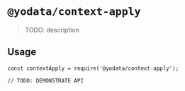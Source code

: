 # `@yodata/context-apply`

> TODO: description

## Usage

```
const contextApply = require('@yodata/context-apply');

// TODO: DEMONSTRATE API
```
